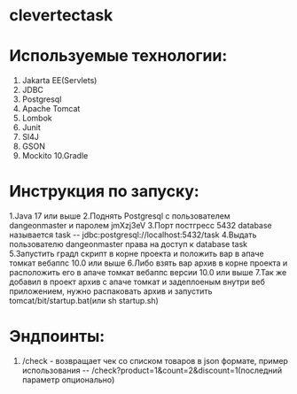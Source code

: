 # clevertectask
# Используемые технологии:
1. Jakarta EE(Servlets)
2. JDBC
3. Postgresql
4. Apache Tomcat
5. Lombok
6. Junit
7. Sl4J
8. GSON
9. Mockito
10.Gradle

# Инструкция по запуску:
1.Java 17 или выше
2.Поднять Postgresql с пользователем dangeonmaster и паролем jmXzj3eV
3.Порт постгресс 5432 database называется task -- jdbc:postgresql://localhost:5432/task
4.Выдать пользователю dangeonmaster права на доступ к database task
5.Запустить градл скрипт в корне проекта и положить вар в апаче томкат вебаппс 10.0 или выше
6.Либо взять вар архив в корне проекта и расположить его в апаче томкат вебаппс версии 10.0 или выше
7.Так же добавил в проект архив с апаче томкат и задеплоеным внутри веб приложением, нужно распаковать архив и запустить tomcat/bit/startup.bat(или sh startup.sh)
# Эндпоинты:
1. /check - возвращает чек со списком товаров в json формате, пример использования -- /check?product=1&count=2&discount=1(последний параметр опционально)
